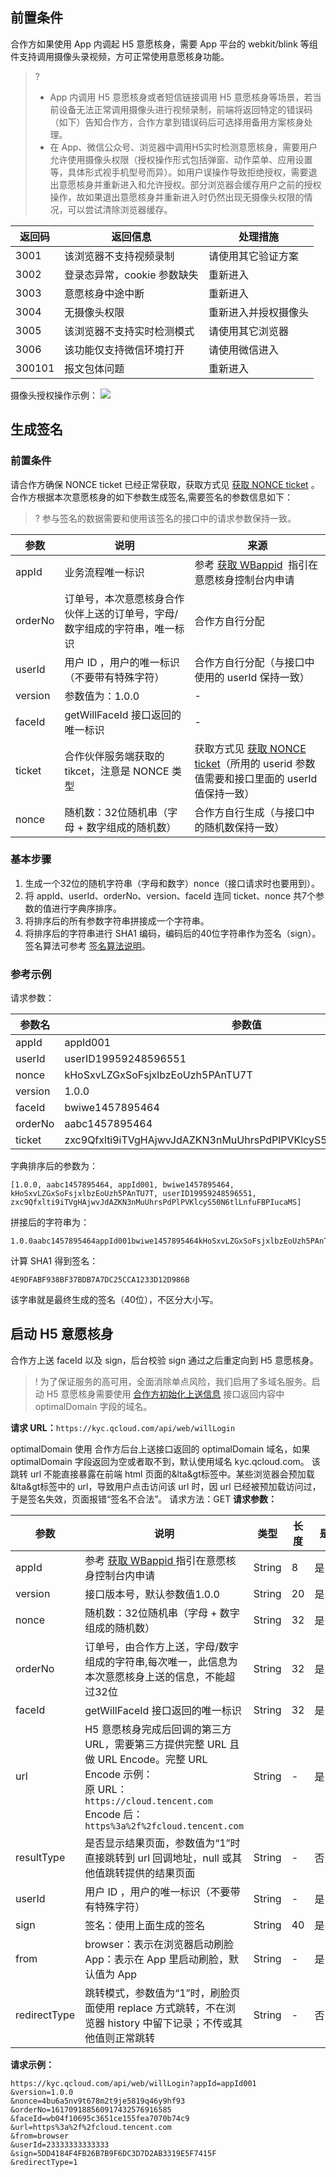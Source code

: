 ## 前置条件
合作方如果使用 App 内调起 H5 意愿核身，需要 App 平台的 webkit/blink 等组件支持调用摄像头录视频，方可正常使用意愿核身功能。
>? 
>- App 内调用 H5 意愿核身或者短信链接调用 H5 意愿核身等场景，若当前设备无法正常调用摄像头进行视频录制，前端将返回特定的错误码（如下）告知合作方，合作方拿到错误码后可选择用备用方案核身处理。
>- 在 App、微信公众号、浏览器中调用H5实时检测意愿核身，需要用户允许使用摄像头权限（授权操作形式包括弹窗、动作菜单、应用设置等，具体形式视手机型号而异）。如用户误操作导致拒绝授权，需要退出意愿核身并重新进入和允许授权。部分浏览器会缓存用户之前的授权操作，故如果退出意愿核身并重新进入时仍然出现无摄像头权限的情况，可以尝试清除浏览器缓存。
>

| 返回码 | 返回信息 | 处理措施 |
|---------|---------|---------|
| 3001	| 该浏览器不支持视频录制	| 请使用其它验证方案| 
| 3002	| 登录态异常，cookie 参数缺失	| 重新进入| 
| 3003	| 意愿核身中途中断	| 重新进入| 
| 3004	| 无摄像头权限	| 重新进入并授权摄像头| 
| 3005	| 该浏览器不支持实时检测模式	| 请使用其它浏览器| 
| 3006	| 该功能仅支持微信环境打开	| 请使用微信进入| 
| 300101	| 报文包体问题	| 重新进入| 

摄像头授权操作示例：
![](https://qcloudimg.tencent-cloud.cn/raw/5e34fa8182b6f4245c18c8e73e0b92d2.png)

## 生成签名
### 前置条件
请合作方确保 NONCE ticket 已经正常获取，获取方式见 [获取 NONCE ticket](https://cloud.tencent.com/document/product/1007/37306) 。合作方根据本次意愿核身的如下参数生成签名,需要签名的参数信息如下：
>? 参与签名的数据需要和使用该签名的接口中的请求参数保持一致。

| 参数 | 说明 | 来源 |
|---------|---------|---------|
| appId| 	业务流程唯一标识	| 参考 [获取 WBappid](https://cloud.tencent.com/document/product/1007/49634)  指引在意愿核身控制台内申请| 
| orderNo	| 订单号，本次意愿核身合作伙伴上送的订单号，字母/数字组成的字符串，唯一标识| 	合作方自行分配| 
| userId	| 用户 ID ，用户的唯一标识（不要带有特殊字符）	| 合作方自行分配（与接口中使用的 userId 保持一致）| 
| version	| 参数值为：1.0.0| 	-| 
| faceId	| getWillFaceId 接口返回的唯一标识	| -| 
| ticket	| 合作伙伴服务端获取的 tikcet，注意是 NONCE 类型	|获取方式见 [获取 NONCE ticket](https://cloud.tencent.com/document/product/1007/37306)（所用的 userid 参数值需要和接口里面的 userId 值保持一致）| 
| nonce	| 随机数：32位随机串（字母 + 数字组成的随机数）	| 合作方自行生成（与接口中的随机数保持一致）| 

### 基本步骤
1. 生成一个32位的随机字符串（字母和数字）nonce（接口请求时也要用到）。
2. 将 appId、userId、orderNo、version、faceId 连同 ticket、nonce 共7个参数的值进行字典序排序。
3. 将排序后的所有参数字符串拼接成一个字符串。
4. 将排序后的字符串进行 SHA1 编码，编码后的40位字符串作为签名（sign）。签名算法可参考 [签名算法说明](https://cloud.tencent.com/document/product/1007/37307)。
### 参考示例
请求参数：

| 参数名 | 参数值 | 
|---------|---------|
| appId	| appId001| 
| userId	| userID19959248596551| 
| nonce	| kHoSxvLZGxSoFsjxlbzEoUzh5PAnTU7T| 
| version	| 1.0.0| 
| faceId	| bwiwe1457895464| 
| orderNo	| aabc1457895464| 
|ticket	| zxc9Qfxlti9iTVgHAjwvJdAZKN3nMuUhrsPdPlPVKlcyS50N6tlLnfuFBPIucaMS| 

字典排序后的参数为：
```
[1.0.0, aabc1457895464, appId001, bwiwe1457895464, kHoSxvLZGxSoFsjxlbzEoUzh5PAnTU7T, userID19959248596551, zxc9Qfxlti9iTVgHAjwvJdAZKN3nMuUhrsPdPlPVKlcyS50N6tlLnfuFBPIucaMS]
```


拼接后的字符串为：
```
1.0.0aabc1457895464appId001bwiwe1457895464kHoSxvLZGxSoFsjxlbzEoUzh5PAnTU7TuserID19959248596551zxc9Qfxlti9iTVgHAjwvJdAZKN3nMuUhrsPdPlPVKlcyS50N6tlLnfuFBPIucaMS
```

计算 SHA1 得到签名：
```
4E9DFABF938BF37BDB7A7DC25CCA1233D12D986B
```
该字串就是最终生成的签名（40位），不区分大小写。

## 启动 H5 意愿核身
合作方上送 faceId 以及 sign，后台校验 sign 通过之后重定向到 H5 意愿核身。
>! 为了保证服务的高可用，全面消除单点风险，我们启用了多域名服务。启动 H5 意愿核身需要使用 [合作方初始化上送信息](#step2) 接口返回内容中 optimalDomain 字段的域名。
>
**请求 URL：**`https://kyc.qcloud.com/api/web/willLogin`

optimalDomain 使用 合作方后台上送接口返回的 optimalDomain 域名，如果 optimalDomain 字段返回为空或者取不到，默认使用域名 kyc.qcloud.com。
该跳转 url 不能直接暴露在前端 html 页面的&lta&gt标签中。某些浏览器会预加载&lta&gt标签中的 url，导致用户点击访问该 url 时，因 url 已经被预加载访问过，于是签名失效，页面报错“签名不合法”。
请求方法：GET
**请求参数：**

| 参数 | 说明 | 类型 |长度| <nobr>是否必填| 
|---------|---------|---------|---------|---------|
| appId	| 参考 [获取 WBappid ](https://cloud.tencent.com/document/product/1007/49634)指引在意愿核身控制台内申请	| String| 	8| 是 |
| version	| 接口版本号，默认参数值1.0.0| 	String| 20| 是 |
| nonce| 	随机数：32位随机串（字母 + 数字组成的随机数）	| String	| 32| 是 |
| orderNo	| 订单号，由合作方上送，字母/数字组成的字符串,每次唯一，此信息为本次意愿核身上送的信息，不能超过32位	| String| 	32|是 | 
| faceId	| getWillFaceId 接口返回的唯一标识	| String| 	32| 是 |
| url	| H5 意愿核身完成后回调的第三方 URL，需要第三方提供完整 URL 且做 URL Encode。完整 URL Encode 示例：<br>原 URL：`https://cloud.tencent.com` <br>Encode 后：`https%3a%2f%2fcloud.tencent.com`	| String| 	-| 是 |
| resultType	| 是否显示结果页面，参数值为“1”时直接跳转到 url 回调地址，null 或其他值跳转提供的结果页面	| String	| -| 否，非必填 |
| userId	| 用户 ID ，用户的唯一标识（不要带有特殊字符）	| String	| -| 是 |
| sign	| 签名：使用上面生成的签名	| String	| 40| 是 |
| from	| browser：表示在浏览器启动刷脸<br>App：表示在 App 里启动刷脸，默认值为 App	| String| 	-| 是 |
| redirectType	| 跳转模式，参数值为“1”时，刷脸页面使用 replace 方式跳转，不在浏览器 history 中留下记录；不传或其他值则正常跳转	| String| 	-| <nobr>否，非必填|

**请求示例：**
```
https://kyc.qcloud.com/api/web/willLogin?appId=appId001
&version=1.0.0
&nonce=4bu6a5nv9t678m2t9je5819q46y9hf93
&orderNo=161709188560917432576916585
&faceId=wb04f10695c3651ce155fea7070b74c9
&url=https%3a%2f%2fcloud.tencent.com
&from=browser
&userId=23333333333333
&sign=5DD4184F4FB26B7B9F6DC3D7D2AB3319E5F7415F
&redirectType=1
```
